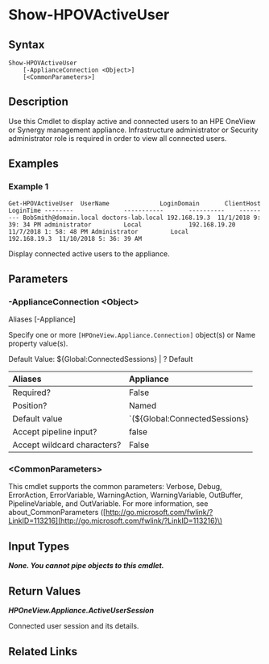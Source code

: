 ﻿---
description: Display active and connected users.
---

# Show-HPOVActiveUser

## Syntax

```text
Show-HPOVActiveUser
    [-ApplianceConnection <Object>]
    [<CommonParameters>]
```

## Description

Use this Cmdlet to display active and connected users to an HPE OneView or Synergy management appliance.  Infrastructure administrator or Security administrator role is required in order to view all connected users. 

## Examples

###  Example 1 

```text
Get-HPOVActiveUser  UserName              LoginDomain       ClientHost    LoginTime --------              -----------       ----------    --------- BobSmith@domain.local doctors-lab.local 192.168.19.3  11/1/2018 9: 39: 34 PM administrator         Local             192.168.19.20 11/7/2018 1: 58: 48 PM Administrator         Local             192.168.19.3  11/10/2018 5: 36: 39 AM
```

Display connected active users to the appliance.

## Parameters

### -ApplianceConnection &lt;Object&gt;

Aliases [-Appliance]

Specify one or more `[HPOneView.Appliance.Connection]` object(s) or Name property value(s).

Default Value: ${Global:ConnectedSessions} | ? Default

| Aliases | Appliance |
| :--- | :--- |
| Required? | False |
| Position? | Named |
| Default value | `(${Global:ConnectedSessions} | ? Default)` |
| Accept pipeline input? | false |
| Accept wildcard characters? | False |

### &lt;CommonParameters&gt;

This cmdlet supports the common parameters: Verbose, Debug, ErrorAction, ErrorVariable, WarningAction, WarningVariable, OutBuffer, PipelineVariable, and OutVariable. For more information, see about\_CommonParameters \([http://go.microsoft.com/fwlink/?LinkID=113216](http://go.microsoft.com/fwlink/?LinkID=113216)\)

## Input Types

_**None.  You cannot pipe objects to this cmdlet.**_

## Return Values

_**HPOneView.Appliance.ActiveUserSession**_

Connected user session and its details.


## Related Links

